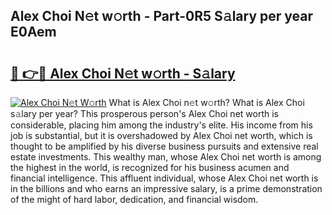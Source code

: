 ## Alex Choi N𝚎t w𝚘rth - Part-0R5 S𝚊lary per year E0Aem

# <h2><a href="http://gc2tr6l.nevu.top/?p=Alex+Choi">🔗 👉🔴 Alex Choi N𝚎t w𝚘rth - S𝚊lary</a></h2>

[![Alex Choi N𝚎t W𝚘rth](https://i.imgur.com/Oavwk0R.jpeg)](http://gc2tr6l.nevu.top/?p=Alex+Choi)
What is Alex Choi n𝚎t w𝚘rth? What is Alex Choi s𝚊lary per year?
This prosperous person's Alex Choi net worth is considerable, placing him among the industry's elite. His income from his job is substantial, but it is overshadowed by Alex Choi net worth, which is thought to be amplified by his diverse business pursuits and extensive real estate investments. This wealthy man, whose Alex Choi net worth is among the highest in the world, is recognized for his business acumen and financial intelligence. This affluent individual, whose Alex Choi net worth is in the billions and who earns an impressive salary, is a prime demonstration of the might of hard labor, dedication, and financial wisdom.
